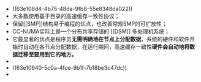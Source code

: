 - ((63e108d4-4b75-48da-9fb8-55e8348da022))
- 大多数使用基于目录的高速缓存一致性协议；
- 保留[[SMP]]结构易于编程的优点，也改善常规SMP的可扩放性；
- CC-NUMA实际上是一个分布共享存储的 [[DSM]] 多处理机系统；
- 它最显著的优点是程序员**无需明确地在节点上分配数据**，系统的硬件和软件开始时自动在各节点分配数据，在运行期间，高速缓存一致性**硬件会自动地将数据迁移至要用到它的地方。**
-
- ((63e10940-5c0a-4fce-9b1f-7b18be3c47dc))
-